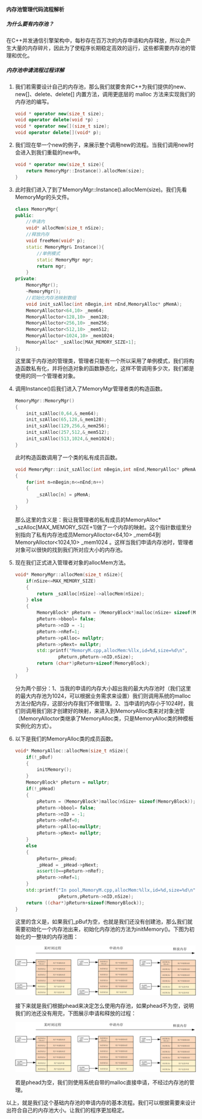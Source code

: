 #### 内存池管理代码流程解析

##### 为什么要有内存池？

在C++并发通信引擎架构中，每秒存在百万次的内存申请和内存释放，所以会产生大量的内存碎片，因此为了使程序长期稳定高效的运行，这些都需要内存池的管理和优化。

##### 内存池申请流程过程详解

1. 我们若需要设计自己的内存池，那么我们就要舍弃C++为我们提供的new、new[]、delete、delete[] 内置方法，调用更底层的 malloc 方法来实现我们的内存池的编写。

   ```c++
   void * operator new(size_t size);
   void operator delete(void *p) ;
   void * operator new[](size_t size);
   void operator delete[](void* p);
   ```

2. 我们现在举一个new的例子，来展示整个调用new的流程。当我们调用new时会进入到我们重载的new中。

   ```c++
   void * operator new(size_t size){
       return MemoryMgr::Instance().allocMem(size);
   }
   ```

3. 此时我们进入了到了MemoryMgr::Instance().allocMem(size)。我们先看MemoryMgr的头文件。

   ```c++
   class MemoryMgr{
   public:
       //申请内
       void* allocMem(size_t nSize);
       //释放内存
       void freeMem(void* p);
       static MemoryMgr& Instance(){
           //单例模式
           static MemoryMgr mgr;
           return mgr;
       }
   private:
       MemoryMgr();
       ~MemoryMgr();
       //初始化内存池映射数组
       void init_szAlloc(int nBegin,int nEnd,MemoryAlloc* pMemA);
       MemoryAlloctor<64,10> _mem64;
       MemoryAlloctor<128,10> _mem128;
       MemoryAlloctor<256,10> _mem256;
       MemoryAlloctor<512,10> _mem512;
       MemoryAlloctor<1024,10> _mem1024;
       MemoryAlloc* _szAlloc[MAX_MEMORY_SIZE+1];
   };
   ```

   这里属于内存池的管理类，管理者只能有一个所以采用了单例模式，我们将构造函数私有化，并将创造对象的函数静态化，这样不管调用多少次，我们都是使用的同一个管理者对象。

4. 调用Instance()后我们进入了MemoryMgr管理者类的构造函数。

   ```c++
   MemoryMgr::MemoryMgr()
   {
       init_szAlloc(0,64,&_mem64);
       init_szAlloc(65,128,&_mem128);
       init_szAlloc(129,256,&_mem256);
       init_szAlloc(257,512,&_mem512);
       init_szAlloc(513,1024,&_mem1024);
   }
   ```

   此时构造函数调用了一个类的私有成员函数。

   ```c++
   void MemoryMgr::init_szAlloc(int nBegin,int nEnd,MemoryAlloc* pMemA)
   {
       for(int n=nBegin;n<=nEnd;n++)
       {
           _szAlloc[n] = pMemA;
       }
   }
   ```

   那么这里的含义是：我让我管理者的私有成员的MemoryAlloc* _szAlloc[MAX_MEMORY_SIZE+1]做了一个内存的映射。这个指针数组里分别指向了私有内存池成员MemoryAlloctor<64,10> _mem64到MemoryAlloctor<1024,10> _mem1024 。这样当我们申请内存池时，管理者对象可以很快的找到我们所对应大小的内存池。

5. 现在我们正式进入管理者对象的allocMem方法。

   ```c++
   void* MemoryMgr::allocMem(size_t nSize){
       if(nSize<=MAX_MEMORY_SIZE)
       {
           return _szAlloc[nSize]->allocMem(nSize);
       } else
       {
           MemoryBlock* pReturn = (MemoryBlock*)malloc(nSize+ sizeof(MemoryBlock));
           pReturn->bbool= false;
           pReturn->nID = -1;
           pReturn->nRef=1;
           pReturn->pAlloc= nullptr;
           pReturn->pNext= nullptr;
           std::printf("MemoryM.cpp,allocMem:%llx,id=%d,size=%d\n",
                   pReturn,pReturn->nID,nSize);
           return (char*)pReturn+sizeof(MemoryBlock);
       }
   }
   ```

   分为两个部分：1、当我的申请的内存大小超出我的最大内存池时（我们这里的最大内存池为1024，可以根据业务需求来设置）我们则调用系统的malloc方法分配内存，这部分内存我们不做管理。2、当申请的内存小于1024时，我们则调用我们刚才创建好的映射，来进入到MemoryAlloc类来对对象池管（MemoryAlloctor类继承了MemoryAlloc类，只是MemoryAlloc类的种模板实例化的方式）。

6. 以下是我们的MemoryAlloc类的成员函数。

   ```c++
   void* MemoryAlloc::allocMem(size_t nSize){
       if(!_pBuf)
       {
           initMemory();
       }
       MemoryBlock* pReturn = nullptr;
       if(!_pHead)
       {
           pReturn = (MemoryBlock*)malloc(nSize+ sizeof(MemoryBlock));
           pReturn->bbool= false;
           pReturn->nID = -1;
           pReturn->nRef=0;
           pReturn->pAlloc=nullptr;
           pReturn->pNext= nullptr;
       }
       else
       {
           pReturn=_pHead;
           _pHead = _pHead->pNext;
           assert(0==pReturn->nRef);
           pReturn->nRef=1;
       }
       std::printf("In pool,MemoryM.cpp,allocMem:%llx,id=%d,size=%d\n",
                   pReturn,pReturn->nID,nSize);
       return ((char*)pReturn+sizeof(MemoryBlock));
   }
   ```

   这里的含义是，如果我们_pBuf为空，也就是我们还没有创建池，那么我们就需要初始化一个内存池出来，初始化内存池的方法为initMemory()。下图为初始化的一整块的内存池图：

   ![](https://github.com/HUIhuihuil/pool/blob/master/%E5%86%85%E5%AD%98%E6%B1%A0%E7%94%B3%E8%AF%B7%E9%87%8A%E6%94%BE%E6%B5%81%E7%A8%8B%E5%9B%BE.jpg)

   接下来就是我们根据phead来决定怎么使用内存池，如果phead不为空，说明我们的池还没有用完，下图展示申请和释放的过程：

   ![](./内存池申请释放流程图.jpg)

   若是phead为空，我们则使用系统自带的malloc直接申请，不经过内存池的管理。

以上，就是我们这个基础内存池的申请内存的基本流程。我们可以根据需要来设计出符合自己的内存池大小。让我们的程序更加稳定。
